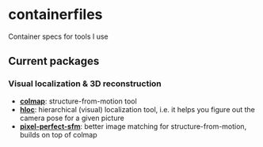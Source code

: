 # containerfiles
Container specs for tools I use

## Current packages

### Visual localization & 3D reconstruction
- [**colmap**](https://colmap.github.io/): structure-from-motion tool
- [**hloc**](https://github.com/cvg/Hierarchical-Localization): hierarchical (visual) localization tool, i.e. it helps you figure out the camera pose for a given picture
- [**pixel-perfect-sfm**](https://github.com/cvg/pixel-perfect-sfm): better image matching for structure-from-motion, builds on top of colmap
